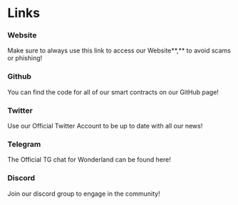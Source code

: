 # Links

### Website

Make sure to always use this link to access our Website**,** to avoid scams or phishing!

### Github

You can find the code for all of our smart contracts on our GitHub page!

### Twitter

Use our Official Twitter Account to be up to date with all our news!

### Telegram

The Official TG chat for Wonderland can be found here!

### Discord

Join our discord group to engage in the community!
